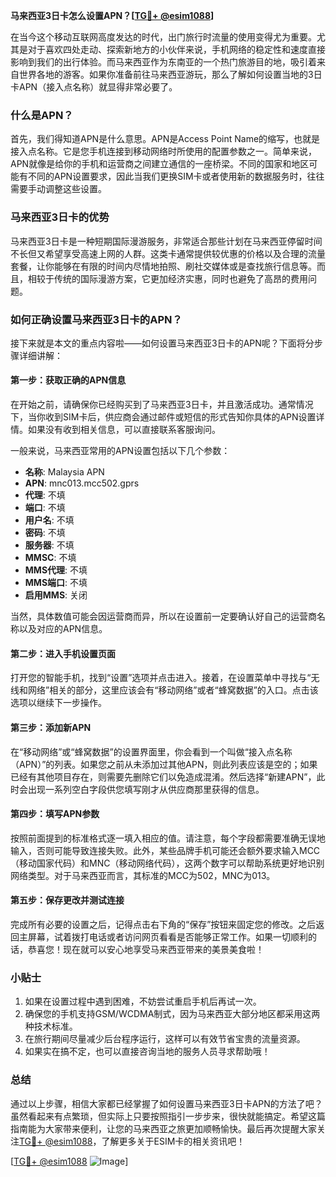 **马来西亚3日卡怎么设置APN？[[TG💪+ @esim1088](https://t.me/s/esim1088)]**

在当今这个移动互联网高度发达的时代，出门旅行时流量的使用变得尤为重要。尤其是对于喜欢四处走动、探索新地方的小伙伴来说，手机网络的稳定性和速度直接影响到我们的出行体验。而马来西亚作为东南亚的一个热门旅游目的地，吸引着来自世界各地的游客。如果你准备前往马来西亚游玩，那么了解如何设置当地的3日卡APN（接入点名称）就显得非常必要了。

### 什么是APN？

首先，我们得知道APN是什么意思。APN是Access Point Name的缩写，也就是接入点名称。它是您手机连接到移动网络时所使用的配置参数之一。简单来说，APN就像是给你的手机和运营商之间建立通信的一座桥梁。不同的国家和地区可能有不同的APN设置要求，因此当我们更换SIM卡或者使用新的数据服务时，往往需要手动调整这些设置。

### 马来西亚3日卡的优势

马来西亚3日卡是一种短期国际漫游服务，非常适合那些计划在马来西亚停留时间不长但又希望享受高速上网的人群。这类卡通常提供较优惠的价格以及合理的流量套餐，让你能够在有限的时间内尽情地拍照、刷社交媒体或是查找旅行信息等。而且，相较于传统的国际漫游方案，它更加经济实惠，同时也避免了高昂的费用问题。

### 如何正确设置马来西亚3日卡的APN？

接下来就是本文的重点内容啦——如何设置马来西亚3日卡的APN呢？下面将分步骤详细讲解：

#### 第一步：获取正确的APN信息
在开始之前，请确保你已经购买到了马来西亚3日卡，并且激活成功。通常情况下，当你收到SIM卡后，供应商会通过邮件或短信的形式告知你具体的APN设置详情。如果没有收到相关信息，可以直接联系客服询问。

一般来说，马来西亚常用的APN设置包括以下几个参数：
- **名称**: Malaysia APN
- **APN**: mnc013.mcc502.gprs
- **代理**: 不填
- **端口**: 不填
- **用户名**: 不填
- **密码**: 不填
- **服务器**: 不填
- **MMSC**: 不填
- **MMS代理**: 不填
- **MMS端口**: 不填
- **启用MMS**: 关闭

当然，具体数值可能会因运营商而异，所以在设置前一定要确认好自己的运营商名称以及对应的APN信息。

#### 第二步：进入手机设置页面
打开您的智能手机，找到“设置”选项并点击进入。接着，在设置菜单中寻找与“无线和网络”相关的部分，这里应该会有“移动网络”或者“蜂窝数据”的入口。点击该选项以继续下一步操作。

#### 第三步：添加新APN
在“移动网络”或“蜂窝数据”的设置界面里，你会看到一个叫做“接入点名称（APN）”的列表。如果您之前从未添加过其他APN，则此列表应该是空的；如果已经有其他项目存在，则需要先删除它们以免造成混淆。然后选择“新建APN”，此时会出现一系列空白字段供您填写刚才从供应商那里获得的信息。

#### 第四步：填写APN参数
按照前面提到的标准格式逐一填入相应的值。请注意，每个字段都需要准确无误地输入，否则可能导致连接失败。此外，某些品牌手机可能还会额外要求输入MCC（移动国家代码）和MNC（移动网络代码），这两个数字可以帮助系统更好地识别网络类型。对于马来西亚而言，其标准的MCC为502，MNC为013。

#### 第五步：保存更改并测试连接
完成所有必要的设置之后，记得点击右下角的“保存”按钮来固定您的修改。之后返回主屏幕，试着拨打电话或者访问网页看看是否能够正常工作。如果一切顺利的话，恭喜您！现在就可以安心地享受马来西亚带来的美景美食啦！

### 小贴士
1. 如果在设置过程中遇到困难，不妨尝试重启手机后再试一次。
2. 确保您的手机支持GSM/WCDMA制式，因为马来西亚大部分地区都采用这两种技术标准。
3. 在旅行期间尽量减少后台程序运行，这样可以有效节省宝贵的流量资源。
4. 如果实在搞不定，也可以直接咨询当地的服务人员寻求帮助哦！

### 总结

通过以上步骤，相信大家都已经掌握了如何设置马来西亚3日卡APN的方法了吧？虽然看起来有点繁琐，但实际上只要按照指引一步步来，很快就能搞定。希望这篇指南能为大家带来便利，让您的马来西亚之旅更加顺畅愉快。最后再次提醒大家关注[TG💪+ @esim1088](https://t.me/s/esim1088)，了解更多关于ESIM卡的相关资讯吧！

[[TG💪+ @esim1088](https://t.me/s/esim1088) ![Image](https://i.postimg.cc/4NQfJmqS/Snipaste-2025-05-13-00-14-12.png)]
